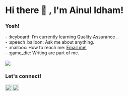# <summary><strong>Hi there :wave: , I'm Ainul Idham!</strong></summary>
### <summary><strong>Yosh!</strong></summary>
<p>
    - :keyboard: I’m currently learning Quality Assurance . </br>
    - :speech_balloon: Ask me about anything.</br>
    - :mailbox: How to reach me: <a href="mailto:ainul.idham.sttpln@gmail.com">Email me!</a>  </br>
    - :game_die: Writing are part of me. </br>
    </br>
    <img src="https://img.shields.io/badge/Text%20Editor-Visual%20Studio%20Code-blue?&logo=visual%20studio%20code&logoColor=blue/Katalon%20Studio%20Code-green?&logo=katalon%20studio%20code&logoColor=green" />
<p>
 
### <summary><strong>Let's connect!</strong></summary>
<a href="https://www.instagram.com/ainul.idham/">
  <img align="left" alt="Goo's Instagram" width="20px" src="https://simpleicons.now.sh/instagram/495f7e" />
</a>
<a href="https://ainul-idhamid.blogspot.com/">
  <img align="left" alt="Goo's Blog" width="20px" src="https://simpleicons.now.sh/blogger/495f7e" />
</a>
